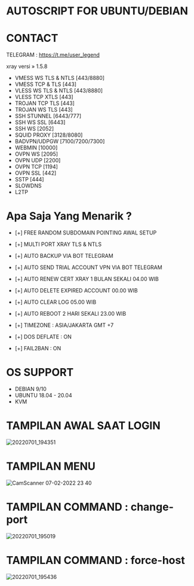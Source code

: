 # AUTOSCRIPT FOR UBUNTU/DEBIAN

# CONTACT
TELEGRAM : https://t.me/user_legend

xray versi » 1.5.8
 + VMESS WS TLS &amp; NTLS [443/8880]
 + VMESS TCP &amp; TLS [443]
 + VLESS WS TLS &amp; NTLS [443/8880]
 + VLESS TCP XTLS [443]
 + TROJAN TCP TLS [443]
 + TROJAN WS TLS [443]
 + SSH STUNNEL [6443/777]
 + SSH WS SSL [6443]
 + SSH WS [2052]
 + SQUID PROXY [3128/8080]
 + BADVPN/UDPGW [7100/7200/7300]
 + WEBMIN [10000]
 + OVPN WS [2095]
 + OVPN UDP [2200]
 + OVPN TCP [1194]
 + OVPN SSL [442]
 + SSTP [444]
 + SLOWDNS
 + L2TP


# Apa Saja Yang Menarik ?

- [+] FREE RANDOM SUBDOMAIN POINTING AWAL SETUP

- [+] MULTI PORT XRAY TLS & NTLS

- [+] AUTO BACKUP VIA BOT TELEGRAM

- [+] AUTO SEND TRIAL ACCOUNT VPN VIA BOT TELEGRAM

- [+] AUTO RENEW CERT XRAY 1 BULAN SEKALI 04.00 WIB

- [+] AUTO DELETE EXPIRED ACCOUNT 00.00 WIB

- [+] AUTO CLEAR LOG 05.00 WIB

- [+] AUTO REBOOT 2 HARI SEKALI 23.00 WIB

- [+] TIMEZONE : ASIA/JAKARTA GMT +7

- [+] DOS DEFLATE : ON

- [+] FAIL2BAN : ON
 
# OS SUPPORT
- DEBIAN 9/10
- UBUNTU 18.04 - 20.04
- KVM

# TAMPILAN AWAL SAAT LOGIN
![20220701_194351](https://user-images.githubusercontent.com/107354006/176888293-f1f67685-8eb1-4ae2-b8d1-57782483fecc.jpg)

# TAMPILAN MENU
![CamScanner 07-02-2022 23 40](https://user-images.githubusercontent.com/107354006/177007220-e78e38bc-5aa6-4d8f-aee0-e90be065d851.jpg)

# TAMPILAN COMMAND : change-port
![20220701_195019](https://user-images.githubusercontent.com/107354006/176889171-40656165-1611-4282-ba1a-426ad395d1f1.jpg)

# TAMPILAN COMMAND : force-host
![20220701_195436](https://user-images.githubusercontent.com/107354006/176889706-414ebd37-765e-4096-853b-6d7e82d445f9.jpg)
